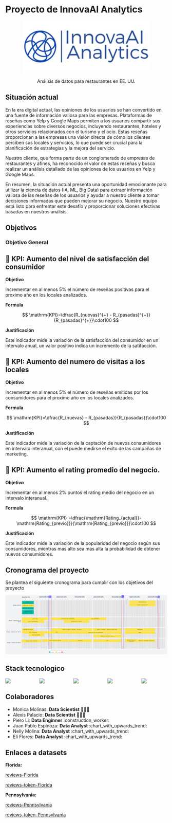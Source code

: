 # Proyecto de InnovaAI Analytics

<div align="center">
  <img src="assets\innovaLogo.jpeg">

  <p align="center">
    Análisis de datos para restaurantes en EE. UU.
    <br />
  </p>
</div>

## Situación actual

En la era digital actual, las opiniones de los usuarios se han convertido en una fuente de información valiosa para las empresas. Plataformas de reseñas como Yelp y Google Maps permiten a los usuarios compartir sus experiencias sobre diversos negocios, incluyendo restaurantes, hoteles y otros servicios relacionados con el turismo y el ocio. Estas reseñas proporcionan a las empresas una visión directa de cómo los clientes perciben sus locales y servicios, lo que puede ser crucial para la planificación de estrategias y la mejora del servicio.


Nuestro cliente, que forma parte de un conglomerado de empresas de restaurantes y afines, ha reconocido el valor de estas reseñas y busca realizar un análisis detallado de las opiniones de los usuarios en Yelp y Google Maps.


En resumen, la situación actual presenta una oportunidad emocionante para utilizar la ciencia de datos (IA, ML, Big Data) para extraer información valiosa de las reseñas de los usuarios y ayudar a nuestro cliente a tomar decisiones informadas que pueden mejorar su negocio. Nuestro equipo está listo para enfrentar este desafío y proporcionar soluciones efectivas basadas en nuestros análisis.

## Objetivos

### Objetivo General

## 🎯 KPI: Aumento del nivel de satisfacción del consumidor

**Objetivo**

Incrementar en al menos 5% el número de reseñas positivas para el proximo año en los locales analizados.

**Formula**

$$
\mathrm{KPI}=\dfrac{R_{nuevas}^{+} - R_{pasadas}^{+}}{R_{pasadas}^{+}}\cdot100
$$

**Justificación**

Este indicador mide la variación de la satisfacción del consumidor en un intervalo anual, un valor positivo indica un incremento de la satifacción.

## 🎯 KPI: Aumento del numero de visitas a los locales

**Objetivo**

Incrementar en al menos 5% el número de reseñas emitidas por los consumidores para el proximo año en los locales analizados.

**Formula**

$$
\mathrm{KPI}=\dfrac{R_{nuevas} - R_{pasadas}}{R_{pasadas}}\cdot100
$$

**Justificación**

Este indicador mide la variación de la captación de nuevos consumidores en intervalo interanual, con el puede medirse el exito de las campañas de marketing.

## 🎯 KPI: Aumento el rating promedio del negocio.

**Objetivo**

Incrementar en al menos 2% puntos el rating medio del negocio en un intervalo interanual.

**Formula**

$$
\mathrm{KPI}
=\dfrac{\mathrm{Rating_{actual}}-\mathrm{Rating_{previo}}}{\mathrm{Rating_{previo}}}\cdot100
$$

**Justificación**

Este indicador mide la variación de la popularidad del negocio según sus consumidores, mientras mas alto sea mas alta la probabilidad de obtener nuevos consumidores.

## Cronograma del proyecto

Se plantea el siguiente cronograma para cumplir con los objetivos del proyecto

<a href="https://lucid.app/lucidspark/3cb5c4c0-dee3-4f20-aa8b-1d86bae6bbe0/edit?invitationId=inv_6c32f21b-0efb-4471-a583-939fc376e67f&page=0_0#"><img src="assets\cronograma.png"></a>

## Stack tecnologico

<div style="display: flex; justify-content: space-between; flex-wrap:wrap; width: 100%">
    <img src="https://api.iconify.design/vscode-icons:file-type-python.svg" 
        style="width: 40px; margin-right:40px"/>
    <img src="https://api.iconify.design/devicon:pandas.svg" 
        style="width: 40px; margin-right:40px"/>
    <img src="https://api.iconify.design/devicon:matplotlib.svg" 
        style="width: 40px; margin-right:40px"/>
    <img src="https://api.iconify.design/logos:seaborn-icon.svg" 
        style="width: 40px; margin-right:40px"/>
    <img src="https://api.iconify.design/devicon:googlecloud.svg" 
        style="width: 40px; margin-right:40px"/>
</div>

## Colaboradores

<div>
  <ul>
    <li>
      Monica Molinas: <b>Data Scientist</b> 👩🏻‍🔬
    </li>
    <li>
      Alexis Palacio: <b>Data Scientist</b> 👨🏻‍🔬
    </li>
    <li>
      Piero Li: <b>Data Enginner</b> :construction_worker:
    </li>
    <li>
      Juan Pablo Espinoza: <b>Data Analyst</b> :chart_with_upwards_trend:
    </li>
    <li>
      Nelly Molina: <b>Data Analyst</b> :chart_with_upwards_trend:
    </li>
    <li>
      Elí Flores: <b>Data Analyst</b> :chart_with_upwards_trend:
    </li>
  </ul>
</div>

## Enlaces a datasets

<b>Florida:</b>

[reviews-Florida](https://drive.google.com/file/d/1-5AFCLJbYRE1r8q0QWu0zdqABiHp8ioq/view?usp=drive_link)

[reviews-token-Florida](https://drive.google.com/file/d/1w2qPs3wvMgQ2wU5cmQj8NbKvOXOq7LRv/view?usp=drive_link)


<b>Pennsylvania:</b>

[reviews-Pennsylvania](https://drive.google.com/file/d/1-5Vj2VEUJWiZhWMW6x6sKrVeaZZmv3WD/view?usp=drive_link)

[reviews-token-Pennsylvania](https://drive.google.com/file/d/128HUtLuHcc_VGBQKlBPjm1twTYx8ckk1/view?usp=drive_link)
